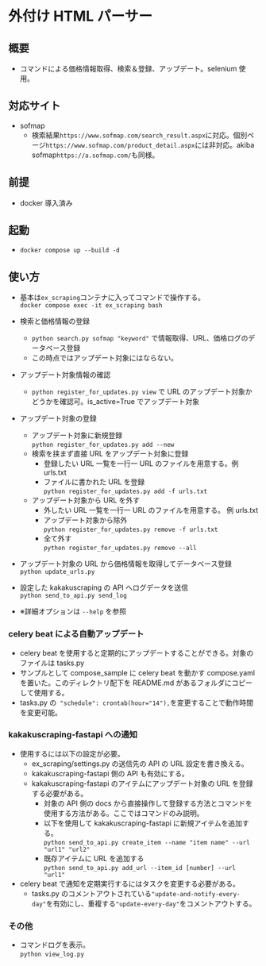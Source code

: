 # 外付け HTML パーサー

## 概要

- コマンドによる価格情報取得、検索＆登録、アップデート。selenium 使用。

## 対応サイト

- sofmap
  - 検索結果`https://www.sofmap.com/search_result.aspx`に対応。個別ページ`https://www.sofmap.com/product_detail.aspx`には非対応。akiba sofmap`https://a.sofmap.com/`も同様。

## 前提

- docker 導入済み

## 起動

- `docker compose up --build -d`

## 使い方

- 基本は`ex_scraping`コンテナに入ってコマンドで操作する。<br>`docker compose exec -it ex_scraping bash`

- 検索と価格情報の登録
  - `python search.py sofmap "keyword"` で情報取得、URL、価格ログのデータベース登録
  - この時点ではアップデート対象にはならない。
- アップデート対象情報の確認
  - `python register_for_updates.py view` で URL のアップデート対象かどうかを確認可。is_active=True でアップデート対象
- アップデート対象の登録
  - アップデート対象に新規登録<br>`python register_for_updates.py add --new`
  - 検索を挟まず直接 URL をアップデート対象に登録
    - 登録したい URL 一覧を一行一 URL のファイルを用意する。例 urls.txt
    - ファイルに書かれた URL を登録<br>`python register_for_updates.py add -f urls.txt`
  - アップデート対象から URL を外す
    - 外したい URL 一覧を一行一 URL のファイルを用意する。 例 urls.txt
    - アップデート対象から除外<br>`python register_for_updates.py remove -f urls.txt`
    - 全て外す<br>`python register_for_updates.py remove --all`
- アップデート対象の URL から価格情報を取得してデータベース登録<br>`python update_urls.py`
- 設定した kakakuscraping の API へログデータを送信<br>`python send_to_api.py send_log`
- ※詳細オプションは `--help` を参照

### celery beat による自動アップデート

- celery beat を使用すると定期的にアップデートすることができる。対象のファイルは tasks.py
- サンプルとして compose_sample に celery beat を動かす compose.yaml を置いた。このディレクトリ配下を README.md があるフォルダにコピーして使用する。
- tasks.py の` "schedule": crontab(hour="14"),`を変更することで動作時間を変更可能。

### kakakuscraping-fastapi への通知

- 使用するには以下の設定が必要。
  - ex_scraping/settings.py の送信先の API の URL 設定を書き換える。
  - kakakuscraping-fastapi 側の API も有効にする。
  - kakakuscraping-fastapi のアイテムにアップデート対象の URL を登録する必要がある。
    - 対象の API 側の docs から直接操作して登録する方法とコマンドを使用する方法がある。ここではコマンドのみ説明。
    - 以下を使用して kakakuscraping-fastapi に新規アイテムを追加する。<br>`python send_to_api.py create_item --name "item name" --url "url1" "url2"`
    - 既存アイテムに URL を追加する<br>`python send_to_api.py add_url --item_id [number] --url "url1"`
- celery beat で通知を定期実行するにはタスクを変更する必要がある。
  - tasks.py のコメントアウトされている`"update-and-notify-every-day"`を有効にし、重複する`"update-every-day"`をコメントアウトする。

### その他

- コマンドログを表示。<br>`python view_log.py`
